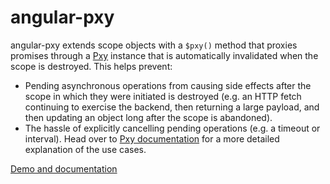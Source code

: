 # angular-pxy

angular-pxy extends scope objects with a `$pxy()` method that proxies promises through a [Pxy](https://github.com/atesgoral/pxy) instance that is automatically invalidated when the scope is destroyed. This helps prevent:

* Pending asynchronous operations from causing side effects after the scope in which they were initiated is destroyed (e.g. an HTTP fetch continuing to exercise the backend, then returning a large payload, and then updating an object long after the scope is abandoned).
* The hassle of explicitly cancelling pending operations (e.g. a timeout or interval).
Head over to [Pxy documentation](https://github.com/atesgoral/pxy) for a more detailed explanation of the use cases.

[Demo and documentation](http://myplanetdigital.github.io/angular-pxy/)
